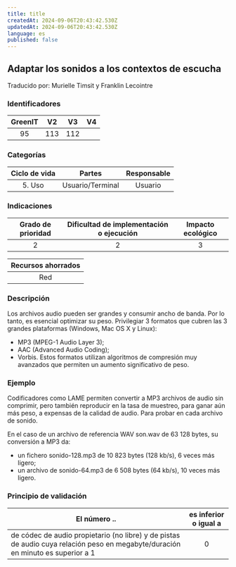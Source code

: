 ```yaml
---
title: title
createdAt: 2024-09-06T20:43:42.530Z
updatedAt: 2024-09-06T20:43:42.530Z
language: es
published: false
---
```

## Adaptar los sonidos a los contextos de escucha
Traducido por: Murielle Timsit y Franklin Lecointre

### Identificadores

| GreenIT |  V2  |  V3  |  V4  |
|:-------:|:----:|:----:|:----:|
|   95   | 113  | 112  |  	|

### Categorías

| Ciclo de vida | Partes | Responsable |
|:---------:|:----:|:----:|
| 5. Uso | Usuario/Terminal | Usuario |

### Indicaciones

| Grado de prioridad   | Dificultad de implementación o ejecución | Impacto ecológico   |
|:-------------------:|:-------------------------:|:---------------------:|
| 2 | 2 | 3 |

| Recursos ahorrados |
|:----------------------------------------------------------:|
| Red |

### Descripción

Los archivos audio pueden ser grandes y consumir ancho de banda. Por lo tanto, es esencial optimizar su peso. Privilegiar 3 formatos que cubren las 3 grandes plataformas (Windows, Mac OS X y Linux):
 - MP3 (MPEG-1 Audio Layer 3);
 - AAC (Advanced Audio Coding);
 - Vorbis.
Estos formatos utilizan algoritmos de compresión muy avanzados que permiten un aumento significativo de peso.

### Ejemplo

Codificadores como LAME permiten convertir a MP3 archivos de audio sin comprimir, pero también reproducir en la tasa de muestreo, para ganar aún más peso, a expensas de la calidad de audio. Para probar en cada archivo de sonido.

En el caso de un archivo de referencia WAV son.wav de 63 128 bytes, su conversión a MP3 da:
 - un fichero sonido-128.mp3 de 10 823 bytes (128 kb/s), 6 veces más ligero;
 - un archivo de sonido-64.mp3 de 6 508 bytes (64 kb/s), 10 veces más ligero.

### Principio de validación

| El número ..   | es inferior o igual a   |  
|-------------------|:-------------------------:|
| de códec de audio propietario (no libre) y de pistas de audio cuya relación peso en megabyte/duración en minuto es superior a 1  | 0  |


